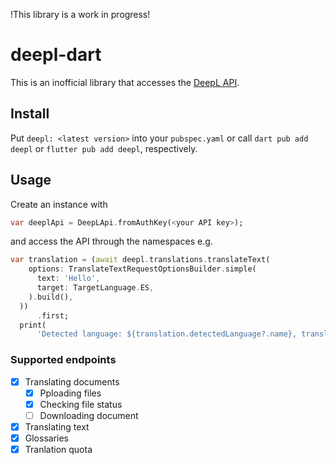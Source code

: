 !This library is a work in progress!

# deepl-dart

This is an inofficial library that accesses the [DeepL API](https://developers.deepl.com/docs).

## Install

Put `deepl: <latest version>` into your `pubspec.yaml` or call `dart pub add deepl` or `flutter pub add deepl`, respectively.

## Usage

Create an instance with

```dart
var deeplApi = DeepLApi.fromAuthKey(<your API key>);
```

and access the API through the namespaces e.g.

```dart
var translation = (await deepl.translations.translateText(
    options: TranslateTextRequestOptionsBuilder.simple(
      text: 'Hello',
      target: TargetLanguage.ES,
    ).build(),
  ))
      .first;
  print(
      'Detected language: ${translation.detectedLanguage?.name}, translation: ${translation.text}');
```

### Supported endpoints

- [x] Translating documents
  - [x] Pploading files
  - [x] Checking file status
  - [ ] Downloading document
- [x] Translating text
- [x] Glossaries
- [x] Tranlation quota
